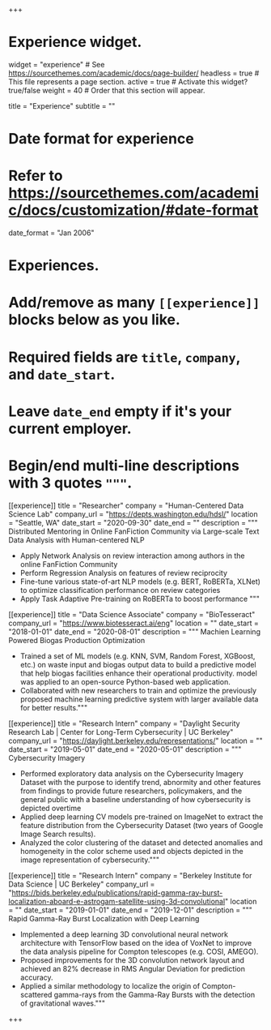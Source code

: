 +++
# Experience widget.
widget = "experience"  # See https://sourcethemes.com/academic/docs/page-builder/
headless = true  # This file represents a page section.
active = true  # Activate this widget? true/false
weight = 40  # Order that this section will appear.

title = "Experience"
subtitle = ""

# Date format for experience
#   Refer to https://sourcethemes.com/academic/docs/customization/#date-format
date_format = "Jan 2006"

# Experiences.
#   Add/remove as many `[[experience]]` blocks below as you like.
#   Required fields are `title`, `company`, and `date_start`.
#   Leave `date_end` empty if it's your current employer.
#   Begin/end multi-line descriptions with 3 quotes `"""`.
[[experience]]
  title = "Researcher"
  company = "Human-Centered Data Science Lab"
  company_url = "https://depts.washington.edu/hdsl/"
  location = "Seattle, WA"
  date_start = "2020-09-30"
  date_end = ""
  description = """
  Distributed Mentoring in Online FanFiction Community via Large-scale Text Data Analysis with Human-centered NLP
  * Apply Network Analysis on review interaction among authors in the online FanFiction Community
  * Perform Regression Analysis on features of review reciprocity
  * Fine-tune various state-of-art NLP models (e.g. BERT, RoBERTa, XLNet) to optimize classification performance on review categories
  * Apply Task Adaptive Pre-training on RoBERTa to boost performance 
  """

[[experience]]
  title = "Data Science Associate"
  company = "BioTesseract"
  company_url = "https://www.biotesseract.ai/eng"
  location = ""
  date_start = "2018-01-01"
  date_end = "2020-08-01"
  description = """
  Machien Learning Powered Biogas Production Optimization
  * Trained a set of ML models (e.g. KNN, SVM, Random Forest, XGBoost, etc.) on waste input and biogas output data to build a predictive model that help biogas facilities enhance their operational productivity.  model was applied to an open-source Python-based web application.
  *	Collaborated with new researchers to train and optimize the previously proposed machine learning predictive system with larger available data for better results."""
  
[[experience]]
  title = "Research Intern"
  company = "Daylight Security Research Lab | Center for Long-Term Cybersecurity | UC Berkeley"
  company_url = "https://daylight.berkeley.edu/representations/"
  location = ""
  date_start = "2019-05-01"
  date_end = "2020-05-01"
  description = """
  Cybersecurity Imagery
  * Performed exploratory data analysis on the Cybersecurity Imagery Dataset with the purpose to identify trend, abnormity and other features from findings to provide future researchers, policymakers, and the general public with a baseline understanding of how cybersecurity is depicted overtime 
  * Applied deep learning CV models pre-trained on ImageNet to extract the feature distribution from the Cybersecurity Dataset (two years of Google Image Search results).
  *	Analyzed the color clustering of the dataset and detected anomalies and homogeneity in the color scheme used and objects depicted
in the image representation of cybersecurity."""

[[experience]]
  title = "Research Intern"
  company = "Berkeley Institute for Data Science | UC Berkeley"
  company_url = "https://bids.berkeley.edu/publications/rapid-gamma-ray-burst-localization-aboard-e-astrogam-satellite-using-3d-convolutional"
  location = ""
  date_start = "2019-01-01"
  date_end = "2019-12-01"
  description = """
  Rapid Gamma-Ray Burst Localization with Deep Learning 
  * Implemented a deep learning 3D convolutional neural network architecture with TensorFlow based on the idea of VoxNet to improve the data analysis pipeline for Compton telescopes (e.g. COSI, AMEGO).
  * Proposed improvements for the 3D convolution network layout and achieved an 82% decrease in RMS Angular Deviation
for prediction accuracy.
  *	Applied a similar methodology to localize the origin of Compton-scattered gamma-rays from the Gamma-Ray Bursts with
the detection of gravitational waves."""

+++
